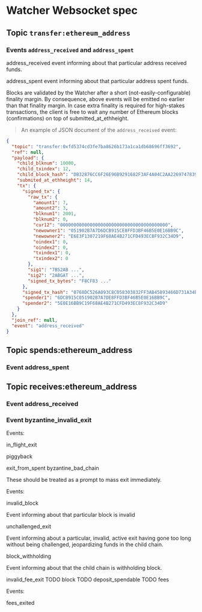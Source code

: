 
# Watcher Websocket spec

## Topic `transfer:ethereum_address`

### Events `address_received` and `address_spent`

address_received event informing about that particular address received funds.

address_spent event informing about that particular address spent funds.

Blocks are validated by the Watcher after a short (not-easily-configurable) finality margin. By consequence, above events will be emitted no earlier than that finality margin. In case extra finality is required for high-stakes transactions, the client is free to wait any number of Ethereum blocks (confirmations) on top of submitted_at_ethheight.

> An example of JSON document of the `address_received` event:

```json
{
  "topic": "transfer:0xfd5374cd3fe7ba8626b173a1ca1db68696ff3692",
  "ref": null,
  "payload": {
    "child_blknum": 10000,
    "child_txindex": 12,
    "child_block_hash": "DB32876CC6F26E96B9291682F3AF4A04C2AA2269747839F14F1A8C529CF90225",
    "submited_at_ethheight": 14,
    "tx": {
      "signed_tx": {
        "raw_tx": {
          "amount1": 7,
          "amount2": 3,
          "blknum1": 2001,
          "blknum2": 0,
          "cur12": "0000000000000000000000000000000000000000",
          "newowner1": "051902B7A7D6DCB915CE8FFD3BF46B5E0E16BB9C",
          "newowner2": "E6E3F1307219F68AE4B271CFD493EC8F932C34D9",
          "oindex1": 0,
          "oindex2": 0,
          "txindex1": 0,
          "txindex2": 0
        },
        "sig1": "7B52AB ...",
        "sig2": "2ABGAT ...",
        "signed_tx_bytes": "F8CF83 ..."
      },
      "signed_tx_hash": "0768DC526A093C8C058303832FF3AB45893466D731A34BCF1BF2F866586C0FE6",
      "spender1": "6DCB915C051902B7A7DE8FFD3BF46B5E0E16BB9C",
      "spender2": "5E0E16BB9C19F68AE4B271CFD493EC8F932C34D9"
    }
  },
  "join_ref": null,
  "event": "address_received"
}
```

## Topic spends:ethereum_address

### Event address_spent

## Topic receives:ethereum_address

### Event address_received
### Event byzantine_invalid_exit

Events:

in_flight_exit

piggyback

exit_from_spent
byzantine_bad_chain

These should be treated as a prompt to mass exit immediately.

Events:

invalid_block

Event informing about that particular block is invalid

unchallenged_exit

Event informing about a particular, invalid, active exit having gone too long without being challenged, jeopardizing funds in the child chain.

block_withholding

Event informing about that the child chain is withholding block.

invalid_fee_exit
TODO block
TODO deposit_spendable
TODO fees

Events:

fees_exited


